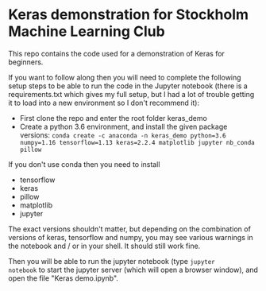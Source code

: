 # Keras demonstration for Stockholm Machine Learning Club
This repo contains the code used for a demonstration of Keras for beginners.

If you want to follow along then you will need to complete the following setup steps to be able to run the code in the Jupyter notebook (there is a requirements.txt which gives my full setup, but I had a lot of trouble getting it to load into a new environment so I don't recommend it):

- First clone the repo and enter the root folder keras_demo
- Create a python 3.6 environment, and install the given package versions: <code>conda create -c anaconda -n keras_demo python=3.6 numpy=1.16 tensorflow=1.13 keras=2.2.4 matplotlib jupyter nb_conda pillow </code>

If you don't use conda then you need to install 
- tensorflow
- keras
- pillow
- matplotlib
- jupyter

The exact versions shouldn't matter, but depending on the combination of versions of keras, tensorflow and numpy, you may see various warnings in the notebook and / or in your shell. It should still work fine.

Then you will be able to run the jupyter notebook (type <code>jupyter notebook</code> to start the jupyter server (which will open a browser window), and open the file "Keras demo.ipynb".
